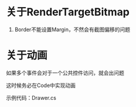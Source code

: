 # 关于RenderTargetBitmap

1. Border不能设置Margin，不然会有截图偏移的问题

# 关于动画

如果多个事件会对于一个公共控件访问，就会出问题

这时候务必在Code中实现动画



示例代码：Drawer.cs